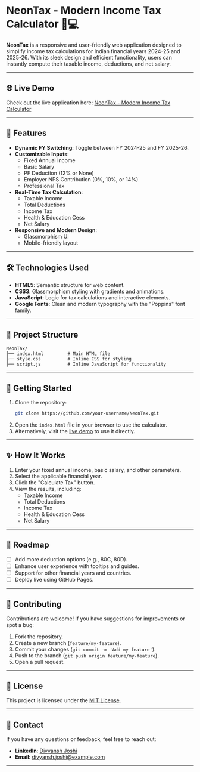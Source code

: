 

# NeonTax - Modern Income Tax Calculator 💼💻

**NeonTax** is a responsive and user-friendly web application designed to simplify income tax calculations for Indian financial years 2024-25 and 2025-26. With its sleek design and efficient functionality, users can instantly compute their taxable income, deductions, and net salary.

---

## 🌐 Live Demo

Check out the live application here: [NeonTax - Modern Income Tax Calculator](https://neontax-divyansh.netlify.app/)

---

## 🚀 Features

- **Dynamic FY Switching**: Toggle between FY 2024-25 and FY 2025-26.
- **Customizable Inputs**:
  - Fixed Annual Income
  - Basic Salary
  - PF Deduction (12% or None)
  - Employer NPS Contribution (0%, 10%, or 14%)
  - Professional Tax
- **Real-Time Tax Calculation**:
  - Taxable Income
  - Total Deductions
  - Income Tax
  - Health & Education Cess
  - Net Salary
- **Responsive and Modern Design**:
  - Glassmorphism UI
  - Mobile-friendly layout

---

## 🛠️ Technologies Used

- **HTML5**: Semantic structure for web content.
- **CSS3**: Glassmorphism styling with gradients and animations.
- **JavaScript**: Logic for tax calculations and interactive elements.
- **Google Fonts**: Clean and modern typography with the "Poppins" font family.

---

## 📂 Project Structure

```
NeonTax/
├── index.html         # Main HTML file
├── style.css          # Inline CSS for styling
├── script.js          # Inline JavaScript for functionality
```

---

## 🚀 Getting Started

1. Clone the repository:
   ```bash
   git clone https://github.com/your-username/NeonTax.git
   ```
2. Open the `index.html` file in your browser to use the calculator.
3. Alternatively, visit the [live demo](https://neontax-divyansh.netlify.app/) to use it directly.

---

## ✨ How It Works

1. Enter your fixed annual income, basic salary, and other parameters.
2. Select the applicable financial year.
3. Click the "Calculate Tax" button.
4. View the results, including:
   - Taxable Income
   - Total Deductions
   - Income Tax
   - Health & Education Cess
   - Net Salary

---

## 🎯 Roadmap

- [ ] Add more deduction options (e.g., 80C, 80D).
- [ ] Enhance user experience with tooltips and guides.
- [ ] Support for other financial years and countries.
- [ ] Deploy live using GitHub Pages.

---

## 🙌 Contributing

Contributions are welcome! If you have suggestions for improvements or spot a bug:
1. Fork the repository.
2. Create a new branch (`feature/my-feature`).
3. Commit your changes (`git commit -m 'Add my feature'`).
4. Push to the branch (`git push origin feature/my-feature`).
5. Open a pull request.

---

## 📜 License

This project is licensed under the [MIT License](LICENSE).

---

## 💬 Contact

If you have any questions or feedback, feel free to reach out:

- **LinkedIn**: [Divyansh Joshi]([https://www.linkedin.com/in/your-profile/](https://www.linkedin.com/in/theoldregime/))
- **Email**: [divyansh.joshi@example.com](mailto:divyansh8065@gmail.com)

--- 

